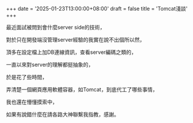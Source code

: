 +++
date = '2025-01-23T13:00:00+08:00'
draft = false
title = 'Tomcat淺談'
+++

最近面試被問到會什麼server side的技術，

對於只在開發端沒管理server經驗的我實在說不出個所以然，

頂多在設定檔上加DB連線資訊，查看server編碼之類的，

一直以來對server的理解都挺抽象的，

於是花了些時間，

弄清楚一個網頁應用軟體容器，如Tomcat，到底代工了哪些事情，

我也還在懵懂摸索中，

如果有說錯什麼在請各路大神聯繫我指教，感謝。
